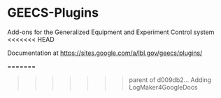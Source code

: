 # GEECS-Plugins
Add-ons for the Generalized Equipment and Experiment Control system
<<<<<<< HEAD

Documentation at 
https://sites.google.com/a/lbl.gov/geecs/plugins/

=======
>>>>>>> parent of d009db2... Adding LogMaker4GoogleDocs
